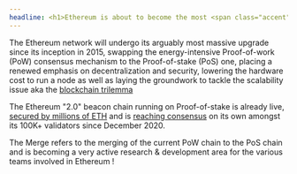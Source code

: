 ```yaml
---
headline: <h1>Ethereum is about to become the most <span class="accent">powerful</span>, most <span class="accent">used</span>, most <span class="accent">credibly-neutral</span>, and most <span class="accent accent-green">energy-efficient</span> blockchain network in existence.</h1>
---
```


The Ethereum network will undergo its arguably most massive upgrade since its inception in 2015, swapping the energy-intensive Proof-of-work (PoW) consensus mechanism to the Proof-of-stake (PoS) one, placing a renewed emphasis on decentralization and security, lowering the hardware cost to run a node as well as laying the groundwork to tackle the scalability issue aka the [blockchain trilemma](https://ethereum.org/en/eth2/vision/)

The Ethereum "2.0" beacon chain running on Proof-of-stake is already live, [secured by millions of ETH](https://www.coindesk.com/ethereum-2-0-deposit-contract-tops-5-5b-staked-ether) and is [reaching consensus](https://beaconcha.in/) on its own amongst its 100K+ validators since December 2020.

The Merge refers to the merging of the current PoW chain to the PoS chain and is becoming a very active research & development area for the various teams involved in Ethereum ! 